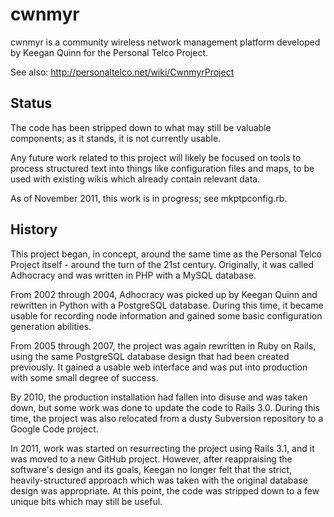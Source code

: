 cwnmyr
======

cwnmyr is a community wireless network management platform developed by
Keegan Quinn for the Personal Telco Project.

See also: http://personaltelco.net/wiki/CwnmyrProject


Status
------

The code has been stripped down to what may still be valuable components;
as it stands, it is not currently usable.

Any future work related to this project will likely be focused on tools to
process structured text into things like configuration files and maps, to be
used with existing wikis which already contain relevant data.

As of November 2011, this work is in progress; see mkptpconfig.rb.


History
-------

This project began, in concept, around the same time as the Personal Telco
Project itself - around the turn of the 21st century. Originally, it was
called Adhocracy and was written in PHP with a MySQL database.

From 2002 through 2004, Adhocracy was picked up by Keegan Quinn and rewritten
in Python with a PostgreSQL database. During this time, it became usable for
recording node information and gained some basic configuration generation
abilities.

From 2005 through 2007, the project was again rewritten in Ruby on Rails,
using the same PostgreSQL database design that had been created previously.
It gained a usable web interface and was put into production with some small
degree of success.

By 2010, the production installation had fallen into disuse and was taken
down, but some work was done to update the code to Rails 3.0. During this
time, the project was also relocated from a dusty Subversion repository
to a Google Code project.

In 2011, work was started on resurrecting the project using Rails 3.1,
and it was moved to a new GitHub project. However, after reappraising the
software's design and its goals, Keegan no longer felt that the strict,
heavily-structured approach which was taken with the original database
design was appropriate. At this point, the code was stripped down to a
few unique bits which may still be useful.
